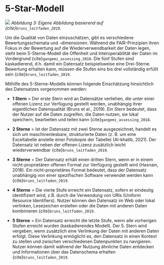 # 5-Star-Modell

![](_images/5_star_model.png)
*Abbildung 3: Eigene Abbildung basierend auf {cite}`bruns_leitfaden_2019`.*

Um die Qualität von Daten einzuschätzen, gibt es verschiedene Bewertungsschemata und -dimensionen. Während die FAIR-Prinzipien ihren Fokus in der Bewertung auf die Wiederverwendbarkeit der Daten legen, steht beim 5-Sterne-Modell die Offenheit und Interoperabilität der Daten im Vordergrund {cite}`gangemi_assessing_2018`. Die fünf Stufen sind kaskadierend, d.h. damit ein Datensatz beispielsweise eine Drei-Sterne. Bewertung erhalten kann, müssen die Stufen eins bis drei vollständig erfüllt sein {cite}`bruns_leitfaden_2019`.

Mithilfe des 5-Sterne-Modells  können folgende Einschätzung hinsichtlich des Datensatzes vorgenommen werden:

- **1 Stern** = Der erste Stern wird an Datensätze verliehen, die unter einer offenen Lizenz zur Verfügung gestellt werden, unabhängig ihrer eigentlichen Datenqualität (Bruns et al., 2019). Ein Stern bedeutet, dass der Nutzer auf die Daten zugreifen, die Daten nutzen, sie lokal speichern, bearbeiten und teilen kann {cite}`gangemi_assessing_2018`.

- **2 Sterne** = Ist der Datensatz mit zwei Sterne ausgezeichnet, handelt es sich um maschinenlesbare, strukturierte Daten (z. B. um eine Exceltabelle anstelle einer Fotokopie der Tabelle) (Al-khatib, 2021). Der Datensatz ist neben der offenen Lizenz zusätzlich leicht wiederverwendbar {cite}`bruns_leitfaden_2019`.

- **3 Sterne** = Der Datensatz erhält einen dritten Stern, wenn er in einem nicht-proprietären offenen Format zur Verfügung gestellt wird (Hasnain, 2018). Ein nicht-proprietäres Format bedeutet, dass der Datensatz unabhängig von einer spezifischen Software verwendet werden kann {cite}`bruns_leitfaden_2019`.

- **4 Sterne** = Die vierte Stufe erreicht ein Datensatz, sofern er eindeutig identifiziert wird, z.B. durch die Verwendung von URIs (Uniform Resource Identifiers). Nutzer können den Datensatz im Web oder lokal verlinken, Lesezeichen erstellen oder die Daten mit anderen Daten kombinieren {cite}`bruns_leitfaden_2019`. 

- **5 Sterne** = Ein Datensatz erreicht die letzte Stufe, wenn alle vorherigen Stufen erreicht wurden (kaskadierendes Modell). Der 5. Stern wird vergeben, wenn zusätzlich eine Verlinkung der Daten mit anderen Daten erfolgt. Diese Verlinkung ermöglicht es, den Datensatz in einen Kontext zu stellen und zwischen verschiedenen Datenpunkten zu navigieren. Nutzer können damit während der Nutzung ähnliche Daten entdecken und Informationen über das Datenschema erhalten {cite}`bruns_leitfaden_2019`.  